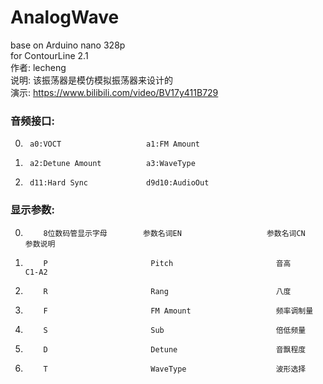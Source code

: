 # AnalogWave
base on Arduino nano 328p  
for ContourLine 2.1  
作者: lecheng  
说明: 该振荡器是模仿模拟振荡器来设计的   
演示: https://www.bilibili.com/video/BV17y411B729  

### 音频接口:  

0.      a0:VOCT                   a1:FM Amount  
1.      a2:Detune Amount          a3:WaveType
2.      d11:Hard Sync             d9d10:AudioOut    

### 显示参数:  

 0.         8位数码管显示字母        参数名词EN                   参数名词CN                    参数说明
 1.         P                       Pitch                       音高                          C1-A2
 2.         R                       Rang                        八度
 3.         F                       FM Amount                   频率调制量
 4.         S                       Sub                         倍低频量                    
 5.         D                       Detune                      音飘程度                  
 6.         T                       WaveType                    波形选择                    
 
